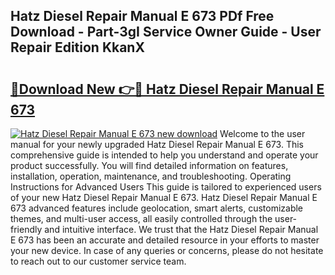 ## Hatz Diesel Repair Manual E 673 PDf Free Download - Part-3gI Service Owner Guide - User Repair Edition KkanX

# <h2><a href="http://bc78715.oget.top/?id=Hatz+Diesel+Repair+Manual+E+673">🔗Download New 👉🔴 Hatz Diesel Repair Manual E 673</a></h2>

[![Hatz Diesel Repair Manual E 673 new download](https://i.imgur.com/5g1atiW.png)](http://bc78715.oget.top/?id=Hatz+Diesel+Repair+Manual+E+673)
Welcome to the user manual for your newly upgraded Hatz Diesel Repair Manual E 673. This comprehensive guide is intended to help you understand and operate your product successfully. You will find detailed information on features, installation, operation, maintenance, and troubleshooting. Operating Instructions for Advanced Users This guide is tailored to experienced users of your new Hatz Diesel Repair Manual E 673. Hatz Diesel Repair Manual E 673 advanced features include geolocation, smart alerts, customizable themes, and multi-user access, all easily controlled through the user-friendly and intuitive interface. We trust that the Hatz Diesel Repair Manual E 673 has been an accurate and detailed resource in your efforts to master your new device. In case of any queries or concerns, please do not hesitate to reach out to our customer service team.
